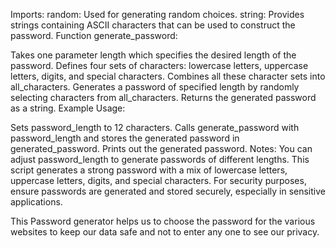 Imports:
random: Used for generating random choices.
string: Provides strings containing ASCII characters that can be used to construct the password.
Function generate_password:

Takes one parameter length which specifies the desired length of the password.
Defines four sets of characters: lowercase letters, uppercase letters, digits, and special characters.
Combines all these character sets into all_characters.
Generates a password of specified length by randomly selecting characters from all_characters.
Returns the generated password as a string.
Example Usage:

Sets password_length to 12 characters.
Calls generate_password with password_length and stores the generated password in generated_password.
Prints out the generated password.
Notes:
You can adjust password_length to generate passwords of different lengths.
This script generates a strong password with a mix of lowercase letters, uppercase letters, digits, and special characters.
For security purposes, ensure passwords are generated and stored securely, especially in sensitive applications.

This Password generator helps us to choose the password for the various websites to keep our data safe and not to enter any one to see our privacy.
